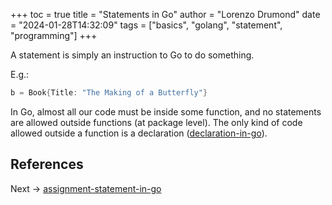 +++
toc = true
title = "Statements in Go"
author = "Lorenzo Drumond"
date = "2024-01-28T14:32:09"
tags = ["basics",  "golang",  "statement",  "programming"]
+++


A statement is simply an instruction to Go to do something.

E.g.:
```go
b = Book{Title: "The Making of a Butterfly"}
```

In Go, almost all our code must be inside some function, and no statements are allowed outside functions (at package level). The only kind of code allowed outside a function is a declaration ([declaration-in-go](/wiki/declaration-in-go/)).

## References

Next -> [assignment-statement-in-go](/wiki/assignment-statement-in-go/)
